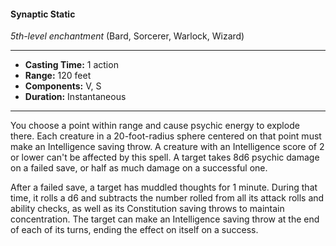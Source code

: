 #### Synaptic Static
*5th-level enchantment* (Bard, Sorcerer, Warlock, Wizard)
___
- **Casting Time:** 1 action
- **Range:** 120 feet
- **Components:** V, S
- **Duration:** Instantaneous
---
You choose a point within range and cause psychic energy to explode there. Each creature in a 20-foot-radius sphere centered on that point must make an Intelligence saving throw. A creature with an Intelligence score of 2 or lower can't be affected by this spell. A target takes 8d6 psychic damage on a failed save, or half as much damage on a successful one.

After a failed save, a target has muddled thoughts for 1 minute. During that time, it rolls a d6 and subtracts the number rolled from all its attack rolls and ability checks, as well as its Constitution saving throws to maintain concentration. The target can make an Intelligence saving throw at the end of each of its turns, ending the effect on itself on a success.